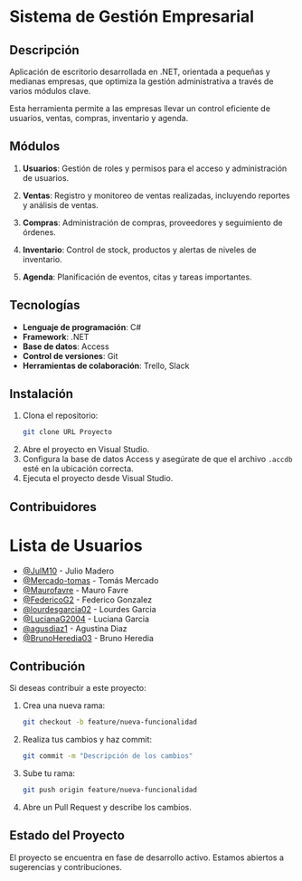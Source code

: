 # Sistema de Gestión Empresarial

## Descripción

Aplicación de escritorio desarrollada en .NET, orientada a pequeñas y medianas empresas, que optimiza la gestión administrativa a través de varios módulos clave. 

Esta herramienta permite a las empresas llevar un control eficiente de usuarios, ventas, compras, inventario y agenda.

## Módulos

1. **Usuarios**: Gestión de roles y permisos para el acceso y administración de usuarios.
  
2. **Ventas**: Registro y monitoreo de ventas realizadas, incluyendo reportes y análisis de ventas.
 
3. **Compras**: Administración de compras, proveedores y seguimiento de órdenes.
  
4. **Inventario**: Control de stock, productos y alertas de niveles de inventario.
 
5. **Agenda**: Planificación de eventos, citas y tareas importantes.

## Tecnologías

- **Lenguaje de programación**: C#
- **Framework**: .NET
- **Base de datos**: Access
- **Control de versiones**: Git
- **Herramientas de colaboración**: Trello, Slack

## Instalación

1. Clona el repositorio:
    ```bash
    git clone URL Proyecto
    ```
2. Abre el proyecto en Visual Studio.
3. Configura la base de datos Access y asegúrate de que el archivo `.accdb` esté en la ubicación correcta.
4. Ejecuta el proyecto desde Visual Studio.

## Contribuidores


# Lista de Usuarios

- [@JulM10](https://github.com/JulM10) - Julio Madero
- [@Mercado-tomas](https://github.com/Mercado-tomas) - Tomás Mercado
- [@Maurofavre](https://github.com/Maurofavre) - Mauro Favre
- [@FedericoG2](https://github.com/FedericoG2) - Federico Gonzalez
- [@lourdesgarcia02](https://github.com/lourdesgarcia02) - Lourdes Garcia
- [@LucianaG2004](https://github.com/LucianaG2004) - Luciana Garcia
- [@agusdiaz1](https://github.com/agusdiaz1) - Agustina Diaz
- [@BrunoHeredia03](https://github.com/BrunoHeredia03) - Bruno Heredia



## Contribución

Si deseas contribuir a este proyecto:

1. Crea una nueva rama:
    ```bash
    git checkout -b feature/nueva-funcionalidad
    ```
2. Realiza tus cambios y haz commit:
    ```bash
    git commit -m "Descripción de los cambios"
    ```
3. Sube tu rama:
    ```bash
    git push origin feature/nueva-funcionalidad
    ```
4. Abre un Pull Request y describe los cambios.

## Estado del Proyecto

El proyecto se encuentra en fase de desarrollo activo. Estamos abiertos a sugerencias y contribuciones.

